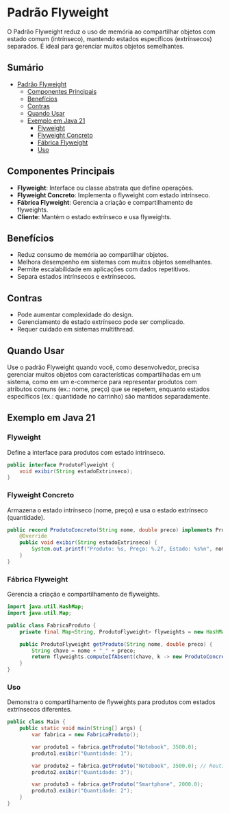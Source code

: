 # Padrão Flyweight

O Padrão Flyweight reduz o uso de memória ao compartilhar objetos com estado comum (intrínseco), mantendo estados específicos (extrínsecos) separados. É ideal para gerenciar muitos objetos semelhantes.

## Sumário

- [Padrão Flyweight](#padrão-flyweight)
  - [Componentes Principais](#componentes-principais)
  - [Benefícios](#benefícios)
  - [Contras](#contras)
  - [Quando Usar](#quando-usar)
  - [Exemplo em Java 21](#exemplo-em-java-21)
    - [Flyweight](#flyweight)
    - [Flyweight Concreto](#flyweight-concreto)
    - [Fábrica Flyweight](#fábrica-flyweight)
    - [Uso](#uso)

## Componentes Principais

- **Flyweight**: Interface ou classe abstrata que define operações.
- **Flyweight Concreto**: Implementa o flyweight com estado intrínseco.
- **Fábrica Flyweight**: Gerencia a criação e compartilhamento de flyweights.
- **Cliente**: Mantém o estado extrínseco e usa flyweights.

## Benefícios

- Reduz consumo de memória ao compartilhar objetos.
- Melhora desempenho em sistemas com muitos objetos semelhantes.
- Permite escalabilidade em aplicações com dados repetitivos.
- Separa estados intrínsecos e extrínsecos.

## Contras

- Pode aumentar complexidade do design.
- Gerenciamento de estado extrínseco pode ser complicado.
- Requer cuidado em sistemas multithread.

## Quando Usar

Use o padrão Flyweight quando você, como desenvolvedor, precisa gerenciar muitos objetos com características compartilhadas em um sistema, como em um e-commerce para representar produtos com atributos comuns (ex.: nome, preço) que se repetem, enquanto estados específicos (ex.: quantidade no carrinho) são mantidos separadamente.

## Exemplo em Java 21

### Flyweight

Define a interface para produtos com estado intrínseco.

```java
public interface ProdutoFlyweight {
    void exibir(String estadoExtrinseco);
}
```

### Flyweight Concreto

Armazena o estado intrínseco (nome, preço) e usa o estado extrínseco (quantidade).

```java
public record ProdutoConcreto(String nome, double preco) implements ProdutoFlyweight {
    @Override
    public void exibir(String estadoExtrinseco) {
        System.out.printf("Produto: %s, Preço: %.2f, Estado: %s%n", nome, preco, estadoExtrinseco);
    }
}
```

### Fábrica Flyweight

Gerencia a criação e compartilhamento de flyweights.

```java
import java.util.HashMap;
import java.util.Map;

public class FabricaProduto {
    private final Map<String, ProdutoFlyweight> flyweights = new HashMap<>();

    public ProdutoFlyweight getProduto(String nome, double preco) {
        String chave = nome + "_" + preco;
        return flyweights.computeIfAbsent(chave, k -> new ProdutoConcreto(nome, preco));
    }
}
```

### Uso

Demonstra o compartilhamento de flyweights para produtos com estados extrínsecos diferentes.

```java
public class Main {
    public static void main(String[] args) {
        var fabrica = new FabricaProduto();

        var produto1 = fabrica.getProduto("Notebook", 3500.0);
        produto1.exibir("Quantidade: 1");

        var produto2 = fabrica.getProduto("Notebook", 3500.0); // Reutiliza o mesmo flyweight
        produto2.exibir("Quantidade: 3");

        var produto3 = fabrica.getProduto("Smartphone", 2000.0);
        produto3.exibir("Quantidade: 2");
    }
}
```
